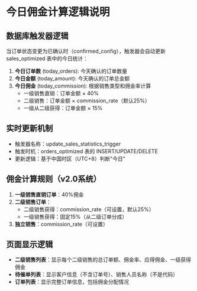 # 今日佣金计算逻辑说明

## 数据库触发器逻辑
当订单状态变更为已确认时（confirmed_config），触发器会自动更新 sales_optimized 表中的今日统计：

1. **今日订单数** (today_orders): 今天确认的订单数量
2. **今日金额** (today_amount): 今天确认的订单总金额
3. **今日佣金** (today_commission): 根据销售类型和佣金率计算
   - 一级销售直销：订单金额 × 40%
   - 二级销售：订单金额 × commission_rate（默认25%）
   - 一级从二级获得：订单金额 × 15%

## 实时更新机制
- 触发器名称：update_sales_statistics_trigger
- 触发时机：orders_optimized 表的 INSERT/UPDATE/DELETE
- 更新逻辑：基于中国时区（UTC+8）判断"今日"

## 佣金计算规则（v2.0系统）
1. **一级销售直销订单**：40%佣金
2. **二级销售订单**：
   - 二级销售获得：commission_rate（可设置，默认25%）
   - 一级销售获得：固定15%（从二级订单分成）
3. **独立销售**：commission_rate（可设置）

## 页面显示逻辑
- **二级销售列表**：显示每个二级销售的总订单额、佣金率、应得佣金、一级获得佣金
- **待催单列表**：显示客户信息（不含订单号）、销售人员名称（不是代码）
- **订单列表**：显示完整订单信息，包括佣金分配情况
